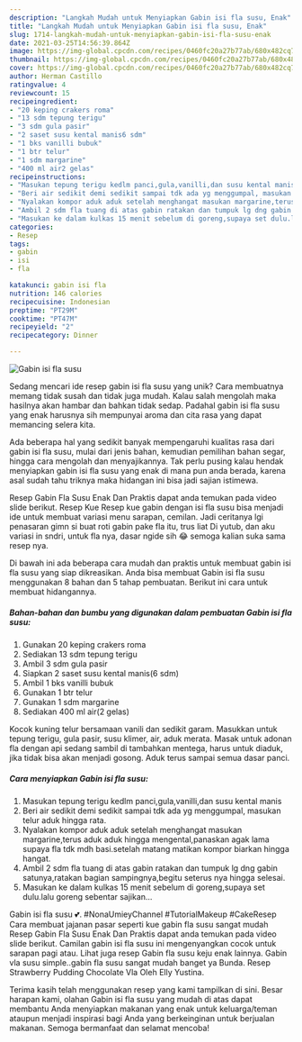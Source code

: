 ```yaml
---
description: "Langkah Mudah untuk Menyiapkan Gabin isi fla susu, Enak"
title: "Langkah Mudah untuk Menyiapkan Gabin isi fla susu, Enak"
slug: 1714-langkah-mudah-untuk-menyiapkan-gabin-isi-fla-susu-enak
date: 2021-03-25T14:56:39.864Z
image: https://img-global.cpcdn.com/recipes/0460fc20a27b77ab/680x482cq70/gabin-isi-fla-susu-foto-resep-utama.jpg
thumbnail: https://img-global.cpcdn.com/recipes/0460fc20a27b77ab/680x482cq70/gabin-isi-fla-susu-foto-resep-utama.jpg
cover: https://img-global.cpcdn.com/recipes/0460fc20a27b77ab/680x482cq70/gabin-isi-fla-susu-foto-resep-utama.jpg
author: Herman Castillo
ratingvalue: 4
reviewcount: 15
recipeingredient:
- "20 keping crakers roma"
- "13 sdm tepung terigu"
- "3 sdm gula pasir"
- "2 saset susu kental manis6 sdm"
- "1 bks vanilli bubuk"
- "1 btr telur"
- "1 sdm margarine"
- "400 ml air2 gelas"
recipeinstructions:
- "Masukan tepung terigu kedlm panci,gula,vanilli,dan susu kental manis"
- "Beri air sedikit demi sedikit sampai tdk ada yg menggumpal, masukan telur aduk hingga rata."
- "Nyalakan kompor aduk aduk setelah menghangat masukan margarine,terus aduk aduk hingga mengental,panaskan agak lama supaya fla tdk mdh basi.setelah matang matikan kompor biarkan hingga hangat."
- "Ambil 2 sdm fla tuang di atas gabin ratakan dan tumpuk lg dng gabin satunya,ratakan bagian sampingnya,begitu seterus nya hingga selesai."
- "Masukan ke dalam kulkas 15 menit sebelum di goreng,supaya set dulu.lalu goreng sebentar sajikan..."
categories:
- Resep
tags:
- gabin
- isi
- fla

katakunci: gabin isi fla 
nutrition: 146 calories
recipecuisine: Indonesian
preptime: "PT29M"
cooktime: "PT47M"
recipeyield: "2"
recipecategory: Dinner

---
```



![Gabin isi fla susu](https://img-global.cpcdn.com/recipes/0460fc20a27b77ab/680x482cq70/gabin-isi-fla-susu-foto-resep-utama.jpg)

Sedang mencari ide resep gabin isi fla susu yang unik? Cara membuatnya memang tidak susah dan tidak juga mudah. Kalau salah mengolah maka hasilnya akan hambar dan bahkan tidak sedap. Padahal gabin isi fla susu yang enak harusnya sih mempunyai aroma dan cita rasa yang dapat memancing selera kita.

Ada beberapa hal yang sedikit banyak mempengaruhi kualitas rasa dari gabin isi fla susu, mulai dari jenis bahan, kemudian pemilihan bahan segar, hingga cara mengolah dan menyajikannya. Tak perlu pusing kalau hendak menyiapkan gabin isi fla susu yang enak di mana pun anda berada, karena asal sudah tahu triknya maka hidangan ini bisa jadi sajian istimewa.

Resep Gabin Fla Susu Enak Dan Praktis dapat anda temukan pada video slide berikut. Resep Kue Resep kue gabin dengan isi fla susu bisa menjadi ide untuk membuat variasi menu sarapan, cemilan. Jadi ceritanya lgi penasaran gimn si buat roti gabin pake fla itu, trus liat Di yutub, dan aku variasi in sndri, untuk fla nya, dasar ngide sih 😂 semoga kalian suka sama resep nya.


Di bawah ini ada beberapa cara mudah dan praktis untuk membuat gabin isi fla susu yang siap dikreasikan. Anda bisa membuat Gabin isi fla susu menggunakan 8 bahan dan 5 tahap pembuatan. Berikut ini cara untuk membuat hidangannya.

<!--inarticleads1-->

##### Bahan-bahan dan bumbu yang digunakan dalam pembuatan Gabin isi fla susu:

1. Gunakan 20 keping crakers roma
1. Sediakan 13 sdm tepung terigu
1. Ambil 3 sdm gula pasir
1. Siapkan 2 saset susu kental manis(6 sdm)
1. Ambil 1 bks vanilli bubuk
1. Gunakan 1 btr telur
1. Gunakan 1 sdm margarine
1. Sediakan 400 ml air(2 gelas)


Kocok kuning telur bersamaan vanili dan sedikit garam. Masukkan untuk tepung terigu, gula pasir, susu klimer, air, aduk merata. Masak untuk adonan fla dengan api sedang sambil di tambahkan mentega, harus untuk diaduk, jika tidak bisa akan menjadi gosong. Aduk terus sampai semua dasar panci. 

<!--inarticleads2-->

##### Cara menyiapkan Gabin isi fla susu:

1. Masukan tepung terigu kedlm panci,gula,vanilli,dan susu kental manis
1. Beri air sedikit demi sedikit sampai tdk ada yg menggumpal, masukan telur aduk hingga rata.
1. Nyalakan kompor aduk aduk setelah menghangat masukan margarine,terus aduk aduk hingga mengental,panaskan agak lama supaya fla tdk mdh basi.setelah matang matikan kompor biarkan hingga hangat.
1. Ambil 2 sdm fla tuang di atas gabin ratakan dan tumpuk lg dng gabin satunya,ratakan bagian sampingnya,begitu seterus nya hingga selesai.
1. Masukan ke dalam kulkas 15 menit sebelum di goreng,supaya set dulu.lalu goreng sebentar sajikan...


Gabin isi fla susu 💕. #NonaUmieyChannel #TutorialMakeup #CakeResep Cara membuat jajanan pasar seperti kue gabin fla susu sangat mudah Resep Gabin Fla Susu Enak Dan Praktis dapat anda temukan pada video slide berikut. Camilan gabin isi fla susu ini mengenyangkan cocok untuk sarapan pagi atau. Lihat juga resep Gabin fla susu keju enak lainnya. Gabin vla susu simple..gabin fla susu sangat mudah banget ya Bunda. Resep Strawberry Pudding Chocolate Vla Oleh Elly Yustina. 

Terima kasih telah menggunakan resep yang kami tampilkan di sini. Besar harapan kami, olahan Gabin isi fla susu yang mudah di atas dapat membantu Anda menyiapkan makanan yang enak untuk keluarga/teman ataupun menjadi inspirasi bagi Anda yang berkeinginan untuk berjualan makanan. Semoga bermanfaat dan selamat mencoba!
